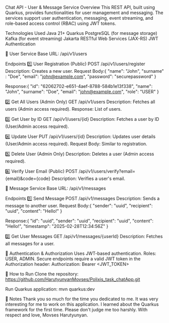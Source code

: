 Chat API - User & Message Service
Overview
This REST API, built using Quarkus, provides functionalities for user management and messaging. 
The services support user authentication, messaging, event streaming, and role-based access control (RBAC) using JWT tokens.

Technologies Used
Java 21+
Quarkus
PostgreSQL (for message storage)
Kafka (for event streaming)
Jakarta RESTful Web Services (JAX-RS)
JWT Authentication

📌 User Service
Base URL: /api/v1/users

Endpoints
1️⃣ User Registration (Public)
POST /api/v1/users/register
Description: Creates a new user.
Request Body:{
  "name": "John",
  "surname" : "Doe",
  "email": "john@example.com",
  "password": "securepassword"
}

Response:{
  "id": "62062702-e651-4aef-8788-584b1e13f338",
  "name": "John",
  "surname": "Doe",
  "email": "john@example.com",
  "role": "USER"
}

2️⃣ Get All Users (Admin Only)
GET /api/v1/users
Description: Fetches all users (Admin access required).
Response: List of users.

3️⃣ Get User by ID
GET /api/v1/users/{id}
Description: Fetches a user by ID (User/Admin access required).

4️⃣ Update User
PUT /api/v1/users/{id}
Description: Updates user details (User/Admin access required).
Request Body: Similar to registration.

5️⃣ Delete User (Admin Only)
Description: Deletes a user (Admin access required).

6️⃣ Verify User Email (Public)
POST /api/v1/users/verify?email={email}&code={code}
Description: Verifies a user's email.

📌 Message Service
Base URL: /api/v1/messages

Endpoints
1️⃣ Send Message
POST /api/v1/messages
Description: Sends a message to another user.
Request Body:{
  "sender": "uuid",
  "recipient": "uuid",
  "content": "Hello!"
}

Response:{
  "id": "uuid",
  "sender": "uuid",
  "recipient": "uuid",
  "content": "Hello!",
  "timestamp": "2025-02-28T12:34:56Z"
}

2️⃣ Get User Messages
GET /api/v1/messages/{userId}
Description: Fetches all messages for a user.

📌 Authentication & Authorization
Uses JWT-based authentication.
Roles: USER, ADMIN.
Secure endpoints require a valid JWT token in the Authorization header:
Authorization: Bearer <JWT_TOKEN>

📌 How to Run
Clone the repository: 
https://github.com/HarutyunyanMovses/Polixis_task_chatApp.git

Run Quarkus application:
mvn quarkus:dev

📌 Notes
Thank you so much for the time you dedicated to me.
It was very interesting for me to work on this application.
I learned about the Quarkus framework for the first time.
Please don't judge me too harshly.
With respect and love,
Movses Harutyunyan.
